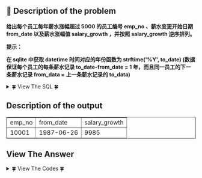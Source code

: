 ## &#128044; Description of the problem

**给出每个员工每年薪水涨幅超过 5000 的员工编号 emp_no 、薪水变更开始日期 from_date 以及薪水涨幅值 salary_growth ，并按照 salary_growth 逆序排列。**

**提示：**

**在 sqlite 中获取 datetime 时间对应的年份函数为 strftime('%Y', to_date)
(数据保证每个员工的每条薪水记录 to_date-from_date = 1 年，而且同一员工的下一条薪水记录 from_data = 上一条薪水记录的 to_data)**

<details>
<summary> &#127808; View The SQL &#127808; </summary>

```sql
CREATE TABLE `salaries` (
`emp_no` int(11) NOT NULL,
`salary` int(11) NOT NULL,
`from_date` date NOT NULL,
`to_date` date NOT NULL,
PRIMARY KEY (`emp_no`,`from_date`));
如：插入
INSERT INTO salaries VALUES(10001,52117,'1986-06-26','1987-06-26');
INSERT INTO salaries VALUES(10001,62102,'1987-06-26','1988-06-25');
INSERT INTO salaries VALUES(10002,72527,'1996-08-03','1997-08-03');
INSERT INTO salaries VALUES(10002,72527,'1997-08-03','1998-08-03');
INSERT INTO salaries VALUES(10002,72527,'1998-08-03','1999-08-03');
INSERT INTO salaries VALUES(10003,43616,'1996-12-02','1997-12-02');
INSERT INTO salaries VALUES(10003,43466,'1997-12-02','1998-12-02');
```
</details>

## Description of the output

<table border="1" cellpadding="2" cellspacing="0">   <tbody>    <tr>     <td>      <span>e</span><span>mp_no</span><br>     </td>     <td>      <span>from_date</span><br>     </td>     <td>      <span>salar</span><span>y_</span><span>growth</span><br>     </td>    </tr>    <tr>     <td>      <span>10</span><span>001</span><br>     </td>     <td>      <span>198</span><span>7-06-26</span><br>     </td>     <td>      <span>9985</span><br>     </td>    </tr>   </tbody>  </table> 

## View The Answer

<details>
<summary>&#127808; View The Codes &#127808;</summary>
  
- 给出每个员工每年薪水涨幅超过 5000 的员工编号，薪水变更开始日期以及薪水涨幅值，并按照薪水涨幅值逆序排列。
- 由薪水涨幅值可知要求后一年的工资减去前一年的工资并且大于 5000，于是想到可使用两张表使用 join 连接起来，然后取每条记录的两个工资相减，连接条件是员工号相同， s2 表是 s1 表的后一年，且 s2 表工资减 s1 表的工资大于 5000 ，最后加上薪水涨幅值的逆序排序条件即可


```sql
select s1.emp_no, s2.from_date, (s2.salary-s1.salary) salary_growth
  
from salaries s1
join salaries s2
on s1.emp_no = s2.emp_no 
and s1.to_date = s2.from_date
  
where s2.salary - s1.salary > 5000
order by salary_growth desc
```
</details>
